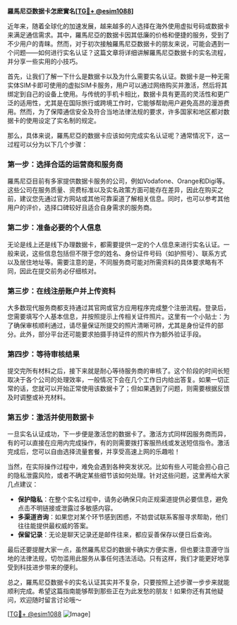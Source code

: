 **羅馬尼亞数据卡怎麽實名[[TG💪+ @esim1088](https://t.me/s/esim1088)]**

近年来，随着全球化的加速发展，越来越多的人选择在海外使用虚拟号码或数据卡来满足通信需求。其中，羅馬尼亞的数据卡因其低廉的价格和便捷的服务，受到了不少用户的青睐。然而，对于初次接触羅馬尼亞数据卡的朋友来说，可能会遇到一个问题——如何进行实名认证？这篇文章将详细讲解羅馬尼亞数据卡的实名流程，并分享一些实用的小技巧。

首先，让我们了解一下什么是数据卡以及为什么需要实名认证。数据卡是一种无需实体SIM卡即可使用的虚拟SIM卡服务，用户可以通过网络购买并激活，然后将其绑定到自己的设备上使用。与传统的手机卡相比，数据卡具有更高的灵活性和更广泛的适用性，尤其是在国际旅行或跨境工作时，它能够帮助用户避免高昂的漫游费用。然而，为了保障通信安全及符合当地法律法规的要求，许多国家和地区都对数据卡的使用设定了实名制的规定。

那么，具体来说，羅馬尼亞的数据卡应该如何完成实名认证呢？通常情况下，这一过程可以分为以下几个步骤：

### 第一步：选择合适的运营商和服务商

羅馬尼亞目前有多家提供数据卡服务的公司，例如Vodafone、Orange和Digi等。这些公司在服务质量、资费标准以及实名政策方面可能存在差异，因此在购买之前，建议您先通过官方网站或其他可靠渠道了解相关信息。同时，也可以参考其他用户的评价，选择口碑较好且适合自身需求的服务商。

### 第二步：准备必要的个人信息

无论是线上还是线下办理数据卡，都需要提供一定的个人信息来进行实名认证。一般来说，这些信息包括但不限于您的姓名、身份证件号码（如护照号）、联系方式以及居住地址等。需要注意的是，不同服务商可能对所需资料的具体要求略有不同，因此在提交前务必仔细核对。

### 第三步：在线注册账户并上传资料

大多数现代服务商都支持通过其官网或官方应用程序完成整个注册流程。登录后，您需要填写个人基本信息，并按照提示上传相关证件照片。这里有一个小贴士：为了确保审核顺利通过，请尽量保证所提交的照片清晰可辨，尤其是身份证件的部分。此外，部分平台还可能要求拍摄手持证件的照片作为额外验证手段。

### 第四步：等待审核结果

提交完所有材料之后，接下来就是耐心等待服务商的审核了。这个阶段的时间长短取决于各个公司的处理效率，一般情况下会在几个工作日内给出答复。如果一切正常的话，您就可以开始正常使用该数据卡了；但如果遇到了问题，则需要根据反馈及时调整或补充材料。

### 第五步：激活并使用数据卡

一旦实名认证成功，下一步便是激活您的数据卡了。激活方式同样因服务商而异，有的可以直接在应用内完成操作，有的则需要拨打客服热线或发送短信指令。激活完成后，您可以自由选择流量套餐，并享受高速上网的乐趣啦！

当然，在实际操作过程中，难免会遇到各种突发状况。比如有些人可能会担心自己的隐私泄露风险，或者不确定某些细节该如何处理。针对这些问题，这里再给大家几点建议：

- **保护隐私**：在整个实名过程中，请务必确保只向正规渠道提供必要信息，避免点击不明链接或泄露过多敏感内容。
- **多渠道咨询**：如果您对某个环节感到困惑，不妨尝试联系客服寻求帮助，他们往往能提供最权威的答案。
- **保留记录**：无论是聊天记录还是邮件往来，都应妥善保存以便日后查询。

最后还要提醒大家一点，虽然羅馬尼亞的数据卡确实方便实惠，但也要注意遵守当地的法律法规，切勿滥用此服务从事任何违法活动。只有这样，我们才能更好地享受到科技进步带来的便利。

总之，羅馬尼亞数据卡的实名认证其实并不复杂，只要按照上述步骤一步步来就能顺利完成。希望这篇指南能够帮到那些正在为此发愁的朋友！如果你还有其他疑问，欢迎随时留言讨论哦～

[[TG💪+ @esim1088](https://t.me/s/esim1088) ![Image](https://i.postimg.cc/4NQfJmqS/Snipaste-2025-05-13-00-14-12.png)]